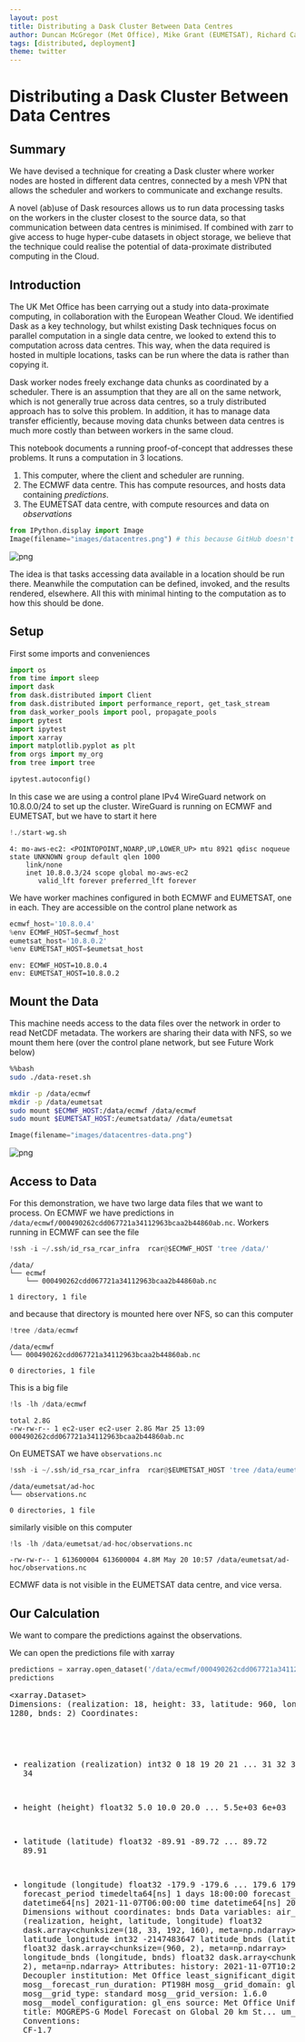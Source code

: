 ```yaml
---
layout: post
title: Distributing a Dask Cluster Between Data Centres
author: Duncan McGregor (Met Office), Mike Grant (EUMETSAT), Richard Care (Met Office) 
tags: [distributed, deployment]
theme: twitter
---
```

# Distributing a Dask Cluster Between Data Centres

## Summary

We have devised a technique for creating a Dask cluster where worker nodes are hosted in different data centres, connected by a mesh VPN that allows the scheduler and workers to communicate and exchange results. 

A novel (ab)use of Dask resources allows us to run data processing tasks on the workers in the cluster closest to the source data, so that communication between data centres is minimised. If combined with zarr to give access to huge hyper-cube datasets in object storage, we believe that the technique could realise the potential of data-proximate distributed computing in the Cloud.

## Introduction

The UK Met Office has been carrying out a study into data-proximate computing, in collaboration with the European Weather Cloud. We identified Dask as a key technology, but whilst existing Dask techniques focus on parallel computation in a single data centre, we looked to extend this to computation across data centres. This way, when the data required is hosted in multiple locations, tasks can be run where the data is rather than copying it.

Dask worker nodes freely exchange data chunks as coordinated by a scheduler. There is an assumption that they are all on the same network, which is not generally true across data centres, so a truly distributed approach has to solve this problem. In addition, it has to manage data transfer efficiently, because moving data chunks between data centres is much more costly than between workers in the same cloud.

This notebook documents a running proof-of-concept that addresses these problems. It runs a computation in 3 locations.

1. This computer, where the client and scheduler are running.
2. The ECMWF data centre. This has compute resources, and hosts data containing *predictions*.
3. The EUMETSAT data centre, with compute resources and data on *observations*


```python
from IPython.display import Image
Image(filename="images/datacentres.png") # this because GitHub doesn't render markup images in private repos
```




    
![png](/images/dask-multi-cloud_1_0.png)
    



The idea is that tasks accessing data available in a location should be run there. Meanwhile the computation can be defined, invoked, and the results rendered, elsewhere. All this with minimal hinting to the computation as to how this should be done.

## Setup 

First some imports and conveniences


```python
import os
from time import sleep
import dask
from dask.distributed import Client
from dask.distributed import performance_report, get_task_stream
from dask_worker_pools import pool, propagate_pools
import pytest
import ipytest
import xarray
import matplotlib.pyplot as plt
from orgs import my_org
from tree import tree

ipytest.autoconfig()
```

In this case we are using a control plane IPv4 WireGuard network on 10.8.0.0/24 to set up the cluster. WireGuard is running on ECMWF and EUMETSAT, but we have to start it here


```python
!./start-wg.sh
```

    4: mo-aws-ec2: <POINTOPOINT,NOARP,UP,LOWER_UP> mtu 8921 qdisc noqueue state UNKNOWN group default qlen 1000
        link/none 
        inet 10.8.0.3/24 scope global mo-aws-ec2
           valid_lft forever preferred_lft forever


We have worker machines configured in both ECMWF and EUMETSAT, one in each. They are accessible on the control plane network as


```python
ecmwf_host='10.8.0.4'
%env ECMWF_HOST=$ecmwf_host
eumetsat_host='10.8.0.2'
%env EUMETSAT_HOST=$eumetsat_host
```

    env: ECMWF_HOST=10.8.0.4
    env: EUMETSAT_HOST=10.8.0.2


## Mount the Data

This machine needs access to the data files over the network in order to read NetCDF metadata. The workers are sharing their data with NFS, so we mount them here (over the control plane network, but see Future Work below)


```bash
%%bash
sudo ./data-reset.sh

mkdir -p /data/ecmwf
mkdir -p /data/eumetsat
sudo mount $ECMWF_HOST:/data/ecmwf /data/ecmwf
sudo mount $EUMETSAT_HOST:/eumetsatdata/ /data/eumetsat
```


```python
Image(filename="images/datacentres-data.png")
```




    
![png](/images/dask-multi-cloud_11_0.png)
    



## Access to Data

For this demonstration, we have two large data files that we want to process. On ECMWF we have predictions in `/data/ecmwf/000490262cdd067721a34112963bcaa2b44860ab.nc`. Workers running in ECMWF can see the file


```python
!ssh -i ~/.ssh/id_rsa_rcar_infra  rcar@$ECMWF_HOST 'tree /data/'
```

    /data/
    └── ecmwf
        └── 000490262cdd067721a34112963bcaa2b44860ab.nc
    
    1 directory, 1 file


and because that directory is mounted here over NFS, so can this computer


```python
!tree /data/ecmwf
```

    /data/ecmwf
    └── 000490262cdd067721a34112963bcaa2b44860ab.nc
    
    0 directories, 1 file


This is a big file


```python
!ls -lh /data/ecmwf
```

    total 2.8G
    -rw-rw-r-- 1 ec2-user ec2-user 2.8G Mar 25 13:09 000490262cdd067721a34112963bcaa2b44860ab.nc


On EUMETSAT we have `observations.nc`


```python
!ssh -i ~/.ssh/id_rsa_rcar_infra  rcar@$EUMETSAT_HOST 'tree /data/eumetsat/ad-hoc'
```

    /data/eumetsat/ad-hoc
    └── observations.nc
    
    0 directories, 1 file


similarly visible on this computer


```python
!ls -lh /data/eumetsat/ad-hoc/observations.nc
```

    -rw-rw-r-- 1 613600004 613600004 4.8M May 20 10:57 /data/eumetsat/ad-hoc/observations.nc


ECMWF data is not visible in the EUMETSAT data centre, and vice versa.

## Our Calculation

We want to compare the predictions against the observations.

We can open the predictions file with xarray


```python
predictions = xarray.open_dataset('/data/ecmwf/000490262cdd067721a34112963bcaa2b44860ab.nc').chunk('auto')
predictions
```




<div><svg style="position: absolute; width: 0; height: 0; overflow: hidden">
<defs>
<symbol id="icon-database" viewBox="0 0 32 32">
<path d="M16 0c-8.837 0-16 2.239-16 5v4c0 2.761 7.163 5 16 5s16-2.239 16-5v-4c0-2.761-7.163-5-16-5z"></path>
<path d="M16 17c-8.837 0-16-2.239-16-5v6c0 2.761 7.163 5 16 5s16-2.239 16-5v-6c0 2.761-7.163 5-16 5z"></path>
<path d="M16 26c-8.837 0-16-2.239-16-5v6c0 2.761 7.163 5 16 5s16-2.239 16-5v-6c0 2.761-7.163 5-16 5z"></path>
</symbol>
<symbol id="icon-file-text2" viewBox="0 0 32 32">
<path d="M28.681 7.159c-0.694-0.947-1.662-2.053-2.724-3.116s-2.169-2.030-3.116-2.724c-1.612-1.182-2.393-1.319-2.841-1.319h-15.5c-1.378 0-2.5 1.121-2.5 2.5v27c0 1.378 1.122 2.5 2.5 2.5h23c1.378 0 2.5-1.122 2.5-2.5v-19.5c0-0.448-0.137-1.23-1.319-2.841zM24.543 5.457c0.959 0.959 1.712 1.825 2.268 2.543h-4.811v-4.811c0.718 0.556 1.584 1.309 2.543 2.268zM28 29.5c0 0.271-0.229 0.5-0.5 0.5h-23c-0.271 0-0.5-0.229-0.5-0.5v-27c0-0.271 0.229-0.5 0.5-0.5 0 0 15.499-0 15.5 0v7c0 0.552 0.448 1 1 1h7v19.5z"></path>
<path d="M23 26h-14c-0.552 0-1-0.448-1-1s0.448-1 1-1h14c0.552 0 1 0.448 1 1s-0.448 1-1 1z"></path>
<path d="M23 22h-14c-0.552 0-1-0.448-1-1s0.448-1 1-1h14c0.552 0 1 0.448 1 1s-0.448 1-1 1z"></path>
<path d="M23 18h-14c-0.552 0-1-0.448-1-1s0.448-1 1-1h14c0.552 0 1 0.448 1 1s-0.448 1-1 1z"></path>
</symbol>
</defs>
</svg>
<style>/* CSS stylesheet for displaying xarray objects in jupyterlab.
 *
 */

:root {
  --xr-font-color0: var(--jp-content-font-color0, rgba(0, 0, 0, 1));
  --xr-font-color2: var(--jp-content-font-color2, rgba(0, 0, 0, 0.54));
  --xr-font-color3: var(--jp-content-font-color3, rgba(0, 0, 0, 0.38));
  --xr-border-color: var(--jp-border-color2, #e0e0e0);
  --xr-disabled-color: var(--jp-layout-color3, #bdbdbd);
  --xr-background-color: var(--jp-layout-color0, white);
  --xr-background-color-row-even: var(--jp-layout-color1, white);
  --xr-background-color-row-odd: var(--jp-layout-color2, #eeeeee);
}

html[theme=dark],
body.vscode-dark {
  --xr-font-color0: rgba(255, 255, 255, 1);
  --xr-font-color2: rgba(255, 255, 255, 0.54);
  --xr-font-color3: rgba(255, 255, 255, 0.38);
  --xr-border-color: #1F1F1F;
  --xr-disabled-color: #515151;
  --xr-background-color: #111111;
  --xr-background-color-row-even: #111111;
  --xr-background-color-row-odd: #313131;
}

.xr-wrap {
  display: block !important;
  min-width: 300px;
  max-width: 700px;
}

.xr-text-repr-fallback {
  /* fallback to plain text repr when CSS is not injected (untrusted notebook) */
  display: none;
}

.xr-header {
  padding-top: 6px;
  padding-bottom: 6px;
  margin-bottom: 4px;
  border-bottom: solid 1px var(--xr-border-color);
}

.xr-header > div,
.xr-header > ul {
  display: inline;
  margin-top: 0;
  margin-bottom: 0;
}

.xr-obj-type,
.xr-array-name {
  margin-left: 2px;
  margin-right: 10px;
}

.xr-obj-type {
  color: var(--xr-font-color2);
}

.xr-sections {
  padding-left: 0 !important;
  display: grid;
  grid-template-columns: 150px auto auto 1fr 20px 20px;
}

.xr-section-item {
  display: contents;
}

.xr-section-item input {
  display: none;
}

.xr-section-item input + label {
  color: var(--xr-disabled-color);
}

.xr-section-item input:enabled + label {
  cursor: pointer;
  color: var(--xr-font-color2);
}

.xr-section-item input:enabled + label:hover {
  color: var(--xr-font-color0);
}

.xr-section-summary {
  grid-column: 1;
  color: var(--xr-font-color2);
  font-weight: 500;
}

.xr-section-summary > span {
  display: inline-block;
  padding-left: 0.5em;
}

.xr-section-summary-in:disabled + label {
  color: var(--xr-font-color2);
}

.xr-section-summary-in + label:before {
  display: inline-block;
  content: '►';
  font-size: 11px;
  width: 15px;
  text-align: center;
}

.xr-section-summary-in:disabled + label:before {
  color: var(--xr-disabled-color);
}

.xr-section-summary-in:checked + label:before {
  content: '▼';
}

.xr-section-summary-in:checked + label > span {
  display: none;
}

.xr-section-summary,
.xr-section-inline-details {
  padding-top: 4px;
  padding-bottom: 4px;
}

.xr-section-inline-details {
  grid-column: 2 / -1;
}

.xr-section-details {
  display: none;
  grid-column: 1 / -1;
  margin-bottom: 5px;
}

.xr-section-summary-in:checked ~ .xr-section-details {
  display: contents;
}

.xr-array-wrap {
  grid-column: 1 / -1;
  display: grid;
  grid-template-columns: 20px auto;
}

.xr-array-wrap > label {
  grid-column: 1;
  vertical-align: top;
}

.xr-preview {
  color: var(--xr-font-color3);
}

.xr-array-preview,
.xr-array-data {
  padding: 0 5px !important;
  grid-column: 2;
}

.xr-array-data,
.xr-array-in:checked ~ .xr-array-preview {
  display: none;
}

.xr-array-in:checked ~ .xr-array-data,
.xr-array-preview {
  display: inline-block;
}

.xr-dim-list {
  display: inline-block !important;
  list-style: none;
  padding: 0 !important;
  margin: 0;
}

.xr-dim-list li {
  display: inline-block;
  padding: 0;
  margin: 0;
}

.xr-dim-list:before {
  content: '(';
}

.xr-dim-list:after {
  content: ')';
}

.xr-dim-list li:not(:last-child):after {
  content: ',';
  padding-right: 5px;
}

.xr-has-index {
  font-weight: bold;
}

.xr-var-list,
.xr-var-item {
  display: contents;
}

.xr-var-item > div,
.xr-var-item label,
.xr-var-item > .xr-var-name span {
  background-color: var(--xr-background-color-row-even);
  margin-bottom: 0;
}

.xr-var-item > .xr-var-name:hover span {
  padding-right: 5px;
}

.xr-var-list > li:nth-child(odd) > div,
.xr-var-list > li:nth-child(odd) > label,
.xr-var-list > li:nth-child(odd) > .xr-var-name span {
  background-color: var(--xr-background-color-row-odd);
}

.xr-var-name {
  grid-column: 1;
}

.xr-var-dims {
  grid-column: 2;
}

.xr-var-dtype {
  grid-column: 3;
  text-align: right;
  color: var(--xr-font-color2);
}

.xr-var-preview {
  grid-column: 4;
}

.xr-var-name,
.xr-var-dims,
.xr-var-dtype,
.xr-preview,
.xr-attrs dt {
  white-space: nowrap;
  overflow: hidden;
  text-overflow: ellipsis;
  padding-right: 10px;
}

.xr-var-name:hover,
.xr-var-dims:hover,
.xr-var-dtype:hover,
.xr-attrs dt:hover {
  overflow: visible;
  width: auto;
  z-index: 1;
}

.xr-var-attrs,
.xr-var-data {
  display: none;
  background-color: var(--xr-background-color) !important;
  padding-bottom: 5px !important;
}

.xr-var-attrs-in:checked ~ .xr-var-attrs,
.xr-var-data-in:checked ~ .xr-var-data {
  display: block;
}

.xr-var-data > table {
  float: right;
}

.xr-var-name span,
.xr-var-data,
.xr-attrs {
  padding-left: 25px !important;
}

.xr-attrs,
.xr-var-attrs,
.xr-var-data {
  grid-column: 1 / -1;
}

dl.xr-attrs {
  padding: 0;
  margin: 0;
  display: grid;
  grid-template-columns: 125px auto;
}

.xr-attrs dt,
.xr-attrs dd {
  padding: 0;
  margin: 0;
  float: left;
  padding-right: 10px;
  width: auto;
}

.xr-attrs dt {
  font-weight: normal;
  grid-column: 1;
}

.xr-attrs dt:hover span {
  display: inline-block;
  background: var(--xr-background-color);
  padding-right: 10px;
}

.xr-attrs dd {
  grid-column: 2;
  white-space: pre-wrap;
  word-break: break-all;
}

.xr-icon-database,
.xr-icon-file-text2 {
  display: inline-block;
  vertical-align: middle;
  width: 1em;
  height: 1.5em !important;
  stroke-width: 0;
  stroke: currentColor;
  fill: currentColor;
}
</style><pre class='xr-text-repr-fallback'>&lt;xarray.Dataset&gt;
Dimensions:                  (realization: 18, height: 33, latitude: 960,
                              longitude: 1280, bnds: 2)
Coordinates:
  * realization              (realization) int32 0 18 19 20 21 ... 31 32 33 34
  * height                   (height) float32 5.0 10.0 20.0 ... 5.5e+03 6e+03
  * latitude                 (latitude) float32 -89.91 -89.72 ... 89.72 89.91
  * longitude                (longitude) float32 -179.9 -179.6 ... 179.6 179.9
    forecast_period          timedelta64[ns] 1 days 18:00:00
    forecast_reference_time  datetime64[ns] 2021-11-07T06:00:00
    time                     datetime64[ns] 2021-11-09
Dimensions without coordinates: bnds
Data variables:
    air_pressure             (realization, height, latitude, longitude) float32 dask.array&lt;chunksize=(18, 33, 192, 160), meta=np.ndarray&gt;
    latitude_longitude       int32 -2147483647
    latitude_bnds            (latitude, bnds) float32 dask.array&lt;chunksize=(960, 2), meta=np.ndarray&gt;
    longitude_bnds           (longitude, bnds) float32 dask.array&lt;chunksize=(1280, 2), meta=np.ndarray&gt;
Attributes:
    history:                      2021-11-07T10:27:38Z: StaGE Decoupler
    institution:                  Met Office
    least_significant_digit:      1
    mosg__forecast_run_duration:  PT198H
    mosg__grid_domain:            global
    mosg__grid_type:              standard
    mosg__grid_version:           1.6.0
    mosg__model_configuration:    gl_ens
    source:                       Met Office Unified Model
    title:                        MOGREPS-G Model Forecast on Global 20 km St...
    um_version:                   11.5
    Conventions:                  CF-1.7</pre><div class='xr-wrap' style='display:none'><div class='xr-header'><div class='xr-obj-type'>xarray.Dataset</div></div><ul class='xr-sections'><li class='xr-section-item'><input id='section-7315ddc5-ed0c-48c3-87a5-b85f32410f6c' class='xr-section-summary-in' type='checkbox' disabled ><label for='section-7315ddc5-ed0c-48c3-87a5-b85f32410f6c' class='xr-section-summary'  title='Expand/collapse section'>Dimensions:</label><div class='xr-section-inline-details'><ul class='xr-dim-list'><li><span class='xr-has-index'>realization</span>: 18</li><li><span class='xr-has-index'>height</span>: 33</li><li><span class='xr-has-index'>latitude</span>: 960</li><li><span class='xr-has-index'>longitude</span>: 1280</li><li><span>bnds</span>: 2</li></ul></div><div class='xr-section-details'></div></li><li class='xr-section-item'><input id='section-be4be477-6c6e-4c9c-a57e-ed94d9b78361' class='xr-section-summary-in' type='checkbox'  checked><label for='section-be4be477-6c6e-4c9c-a57e-ed94d9b78361' class='xr-section-summary' >Coordinates: <span>(7)</span></label><div class='xr-section-inline-details'></div><div class='xr-section-details'><ul class='xr-var-list'><li class='xr-var-item'><div class='xr-var-name'><span class='xr-has-index'>realization</span></div><div class='xr-var-dims'>(realization)</div><div class='xr-var-dtype'>int32</div><div class='xr-var-preview xr-preview'>0 18 19 20 21 22 ... 30 31 32 33 34</div><input id='attrs-62e5bd32-1b6f-4582-b8d7-7d4924766c0a' class='xr-var-attrs-in' type='checkbox' ><label for='attrs-62e5bd32-1b6f-4582-b8d7-7d4924766c0a' title='Show/Hide attributes'><svg class='icon xr-icon-file-text2'><use xlink:href='#icon-file-text2'></use></svg></label><input id='data-4f4d118d-9ec4-4c49-9c30-aaf460a347e1' class='xr-var-data-in' type='checkbox'><label for='data-4f4d118d-9ec4-4c49-9c30-aaf460a347e1' title='Show/Hide data repr'><svg class='icon xr-icon-database'><use xlink:href='#icon-database'></use></svg></label><div class='xr-var-attrs'><dl class='xr-attrs'><dt><span>units :</span></dt><dd>1</dd><dt><span>standard_name :</span></dt><dd>realization</dd></dl></div><div class='xr-var-data'><pre>array([ 0, 18, 19, 20, 21, 22, 23, 24, 25, 26, 27, 28, 29, 30, 31, 32, 33, 34],
      dtype=int32)</pre></div></li><li class='xr-var-item'><div class='xr-var-name'><span class='xr-has-index'>height</span></div><div class='xr-var-dims'>(height)</div><div class='xr-var-dtype'>float32</div><div class='xr-var-preview xr-preview'>5.0 10.0 20.0 ... 5.5e+03 6e+03</div><input id='attrs-65f18df2-ba93-447b-a2de-65c115f116da' class='xr-var-attrs-in' type='checkbox' ><label for='attrs-65f18df2-ba93-447b-a2de-65c115f116da' title='Show/Hide attributes'><svg class='icon xr-icon-file-text2'><use xlink:href='#icon-file-text2'></use></svg></label><input id='data-fcb85a4c-0368-4945-be6f-f5c04c9220dc' class='xr-var-data-in' type='checkbox'><label for='data-fcb85a4c-0368-4945-be6f-f5c04c9220dc' title='Show/Hide data repr'><svg class='icon xr-icon-database'><use xlink:href='#icon-database'></use></svg></label><div class='xr-var-attrs'><dl class='xr-attrs'><dt><span>axis :</span></dt><dd>Z</dd><dt><span>units :</span></dt><dd>m</dd><dt><span>standard_name :</span></dt><dd>height</dd><dt><span>positive :</span></dt><dd>up</dd></dl></div><div class='xr-var-data'><pre>array([5.00e+00, 1.00e+01, 2.00e+01, 3.00e+01, 5.00e+01, 7.50e+01, 1.00e+02,
       1.50e+02, 2.00e+02, 2.50e+02, 3.00e+02, 4.00e+02, 5.00e+02, 6.00e+02,
       7.00e+02, 8.00e+02, 1.00e+03, 1.25e+03, 1.50e+03, 1.75e+03, 2.00e+03,
       2.25e+03, 2.50e+03, 2.75e+03, 3.00e+03, 3.25e+03, 3.50e+03, 3.75e+03,
       4.00e+03, 4.50e+03, 5.00e+03, 5.50e+03, 6.00e+03], dtype=float32)</pre></div></li><li class='xr-var-item'><div class='xr-var-name'><span class='xr-has-index'>latitude</span></div><div class='xr-var-dims'>(latitude)</div><div class='xr-var-dtype'>float32</div><div class='xr-var-preview xr-preview'>-89.91 -89.72 ... 89.72 89.91</div><input id='attrs-d885186f-bb1e-41d6-8e54-d6614acdb3a1' class='xr-var-attrs-in' type='checkbox' ><label for='attrs-d885186f-bb1e-41d6-8e54-d6614acdb3a1' title='Show/Hide attributes'><svg class='icon xr-icon-file-text2'><use xlink:href='#icon-file-text2'></use></svg></label><input id='data-bf998e85-24cd-4b87-a15e-74db8feaed0e' class='xr-var-data-in' type='checkbox'><label for='data-bf998e85-24cd-4b87-a15e-74db8feaed0e' title='Show/Hide data repr'><svg class='icon xr-icon-database'><use xlink:href='#icon-database'></use></svg></label><div class='xr-var-attrs'><dl class='xr-attrs'><dt><span>axis :</span></dt><dd>Y</dd><dt><span>bounds :</span></dt><dd>latitude_bnds</dd><dt><span>units :</span></dt><dd>degrees_north</dd><dt><span>standard_name :</span></dt><dd>latitude</dd></dl></div><div class='xr-var-data'><pre>array([-89.90625, -89.71875, -89.53125, ...,  89.53125,  89.71875,  89.90625],
      dtype=float32)</pre></div></li><li class='xr-var-item'><div class='xr-var-name'><span class='xr-has-index'>longitude</span></div><div class='xr-var-dims'>(longitude)</div><div class='xr-var-dtype'>float32</div><div class='xr-var-preview xr-preview'>-179.9 -179.6 ... 179.6 179.9</div><input id='attrs-a2d47e60-ef3a-4363-aba5-28dc1a87d75c' class='xr-var-attrs-in' type='checkbox' ><label for='attrs-a2d47e60-ef3a-4363-aba5-28dc1a87d75c' title='Show/Hide attributes'><svg class='icon xr-icon-file-text2'><use xlink:href='#icon-file-text2'></use></svg></label><input id='data-b286b9e4-2858-46dd-bfea-ec9735bd247f' class='xr-var-data-in' type='checkbox'><label for='data-b286b9e4-2858-46dd-bfea-ec9735bd247f' title='Show/Hide data repr'><svg class='icon xr-icon-database'><use xlink:href='#icon-database'></use></svg></label><div class='xr-var-attrs'><dl class='xr-attrs'><dt><span>axis :</span></dt><dd>X</dd><dt><span>bounds :</span></dt><dd>longitude_bnds</dd><dt><span>units :</span></dt><dd>degrees_east</dd><dt><span>standard_name :</span></dt><dd>longitude</dd></dl></div><div class='xr-var-data'><pre>array([-179.85938, -179.57812, -179.29688, ...,  179.29688,  179.57812,
        179.85938], dtype=float32)</pre></div></li><li class='xr-var-item'><div class='xr-var-name'><span>forecast_period</span></div><div class='xr-var-dims'>()</div><div class='xr-var-dtype'>timedelta64[ns]</div><div class='xr-var-preview xr-preview'>...</div><input id='attrs-f5115bfa-789d-4bf7-b6df-44c0cce0fccb' class='xr-var-attrs-in' type='checkbox' ><label for='attrs-f5115bfa-789d-4bf7-b6df-44c0cce0fccb' title='Show/Hide attributes'><svg class='icon xr-icon-file-text2'><use xlink:href='#icon-file-text2'></use></svg></label><input id='data-79fe7672-5aba-42d4-b57e-b7866df9325a' class='xr-var-data-in' type='checkbox'><label for='data-79fe7672-5aba-42d4-b57e-b7866df9325a' title='Show/Hide data repr'><svg class='icon xr-icon-database'><use xlink:href='#icon-database'></use></svg></label><div class='xr-var-attrs'><dl class='xr-attrs'><dt><span>standard_name :</span></dt><dd>forecast_period</dd></dl></div><div class='xr-var-data'><pre>array(151200000000000, dtype=&#x27;timedelta64[ns]&#x27;)</pre></div></li><li class='xr-var-item'><div class='xr-var-name'><span>forecast_reference_time</span></div><div class='xr-var-dims'>()</div><div class='xr-var-dtype'>datetime64[ns]</div><div class='xr-var-preview xr-preview'>...</div><input id='attrs-e16ffdcb-d304-4647-af5d-e18042371265' class='xr-var-attrs-in' type='checkbox' ><label for='attrs-e16ffdcb-d304-4647-af5d-e18042371265' title='Show/Hide attributes'><svg class='icon xr-icon-file-text2'><use xlink:href='#icon-file-text2'></use></svg></label><input id='data-a8ef5e26-a677-48af-ae7f-fd0133791eba' class='xr-var-data-in' type='checkbox'><label for='data-a8ef5e26-a677-48af-ae7f-fd0133791eba' title='Show/Hide data repr'><svg class='icon xr-icon-database'><use xlink:href='#icon-database'></use></svg></label><div class='xr-var-attrs'><dl class='xr-attrs'><dt><span>standard_name :</span></dt><dd>forecast_reference_time</dd></dl></div><div class='xr-var-data'><pre>array(&#x27;2021-11-07T06:00:00.000000000&#x27;, dtype=&#x27;datetime64[ns]&#x27;)</pre></div></li><li class='xr-var-item'><div class='xr-var-name'><span>time</span></div><div class='xr-var-dims'>()</div><div class='xr-var-dtype'>datetime64[ns]</div><div class='xr-var-preview xr-preview'>...</div><input id='attrs-be739ef0-fbf8-4544-96ae-8b133c93e572' class='xr-var-attrs-in' type='checkbox' ><label for='attrs-be739ef0-fbf8-4544-96ae-8b133c93e572' title='Show/Hide attributes'><svg class='icon xr-icon-file-text2'><use xlink:href='#icon-file-text2'></use></svg></label><input id='data-f3657616-5d98-4d6c-be61-40508161c4de' class='xr-var-data-in' type='checkbox'><label for='data-f3657616-5d98-4d6c-be61-40508161c4de' title='Show/Hide data repr'><svg class='icon xr-icon-database'><use xlink:href='#icon-database'></use></svg></label><div class='xr-var-attrs'><dl class='xr-attrs'><dt><span>standard_name :</span></dt><dd>time</dd></dl></div><div class='xr-var-data'><pre>array(&#x27;2021-11-09T00:00:00.000000000&#x27;, dtype=&#x27;datetime64[ns]&#x27;)</pre></div></li></ul></div></li><li class='xr-section-item'><input id='section-8d0c8485-e563-4e89-8115-a684a5bb27c9' class='xr-section-summary-in' type='checkbox'  checked><label for='section-8d0c8485-e563-4e89-8115-a684a5bb27c9' class='xr-section-summary' >Data variables: <span>(4)</span></label><div class='xr-section-inline-details'></div><div class='xr-section-details'><ul class='xr-var-list'><li class='xr-var-item'><div class='xr-var-name'><span>air_pressure</span></div><div class='xr-var-dims'>(realization, height, latitude, longitude)</div><div class='xr-var-dtype'>float32</div><div class='xr-var-preview xr-preview'>dask.array&lt;chunksize=(18, 33, 192, 160), meta=np.ndarray&gt;</div><input id='attrs-c69f4511-6a4f-4719-87c2-b1d59f4d44b3' class='xr-var-attrs-in' type='checkbox' ><label for='attrs-c69f4511-6a4f-4719-87c2-b1d59f4d44b3' title='Show/Hide attributes'><svg class='icon xr-icon-file-text2'><use xlink:href='#icon-file-text2'></use></svg></label><input id='data-f8977552-0a98-4fe8-8229-3f347e293840' class='xr-var-data-in' type='checkbox'><label for='data-f8977552-0a98-4fe8-8229-3f347e293840' title='Show/Hide data repr'><svg class='icon xr-icon-database'><use xlink:href='#icon-database'></use></svg></label><div class='xr-var-attrs'><dl class='xr-attrs'><dt><span>standard_name :</span></dt><dd>air_pressure</dd><dt><span>units :</span></dt><dd>Pa</dd><dt><span>grid_mapping :</span></dt><dd>latitude_longitude</dd></dl></div><div class='xr-var-data'><table>
    <tr>
        <td>
            <table>
                <thead>
                    <tr>
                        <td> </td>
                        <th> Array </th>
                        <th> Chunk </th>
                    </tr>
                </thead>
                <tbody>

                    <tr>
                        <th> Bytes </th>
                        <td> 2.72 GiB </td>
                        <td> 69.61 MiB </td>
                    </tr>

                    <tr>
                        <th> Shape </th>
                        <td> (18, 33, 960, 1280) </td>
                        <td> (18, 33, 192, 160) </td>
                    </tr>
                    <tr>
                        <th> Count </th>
                        <td> 41 Tasks </td>
                        <td> 40 Chunks </td>
                    </tr>
                    <tr>
                    <th> Type </th>
                    <td> float32 </td>
                    <td> numpy.ndarray </td>
                    </tr>
                </tbody>
            </table>
        </td>
        <td>
        <svg width="381" height="157" style="stroke:rgb(0,0,0);stroke-width:1" >

  <!-- Horizontal lines -->
  <line x1="0" y1="0" x2="27" y2="0" style="stroke-width:2" />
  <line x1="0" y1="25" x2="27" y2="25" style="stroke-width:2" />

  <!-- Vertical lines -->
  <line x1="0" y1="0" x2="0" y2="25" style="stroke-width:2" />
  <line x1="27" y1="0" x2="27" y2="25" style="stroke-width:2" />

  <!-- Colored Rectangle -->
  <polygon points="0.0,0.0 27.118768537103147,0.0 27.118768537103147,25.412616514582485 0.0,25.412616514582485" style="fill:#ECB172A0;stroke-width:0"/>

  <!-- Text -->
  <text x="13.559384" y="45.412617" font-size="1.0rem" font-weight="100" text-anchor="middle" >18</text>
  <text x="47.118769" y="12.706308" font-size="1.0rem" font-weight="100" text-anchor="middle" transform="rotate(0,47.118769,12.706308)">1</text>


  <!-- Horizontal lines -->
  <line x1="97" y1="0" x2="114" y2="17" style="stroke-width:2" />
  <line x1="97" y1="18" x2="114" y2="35" />
  <line x1="97" y1="36" x2="114" y2="53" />
  <line x1="97" y1="54" x2="114" y2="71" />
  <line x1="97" y1="72" x2="114" y2="89" />
  <line x1="97" y1="90" x2="114" y2="107" style="stroke-width:2" />

  <!-- Vertical lines -->
  <line x1="97" y1="0" x2="97" y2="90" style="stroke-width:2" />
  <line x1="114" y1="17" x2="114" y2="107" style="stroke-width:2" />

  <!-- Colored Rectangle -->
  <polygon points="97.0,0.0 114.93626877434578,17.93626877434578 114.93626877434578,107.93626877434578 97.0,90.0" style="fill:#ECB172A0;stroke-width:0"/>

  <!-- Horizontal lines -->
  <line x1="97" y1="0" x2="217" y2="0" style="stroke-width:2" />
  <line x1="114" y1="17" x2="234" y2="17" style="stroke-width:2" />

  <!-- Vertical lines -->
  <line x1="97" y1="0" x2="114" y2="17" style="stroke-width:2" />
  <line x1="112" y1="0" x2="129" y2="17" />
  <line x1="127" y1="0" x2="144" y2="17" />
  <line x1="142" y1="0" x2="159" y2="17" />
  <line x1="157" y1="0" x2="174" y2="17" />
  <line x1="172" y1="0" x2="189" y2="17" />
  <line x1="187" y1="0" x2="204" y2="17" />
  <line x1="202" y1="0" x2="219" y2="17" />
  <line x1="217" y1="0" x2="234" y2="17" style="stroke-width:2" />

  <!-- Colored Rectangle -->
  <polygon points="97.0,0.0 217.0,0.0 234.9362687743458,17.93626877434578 114.93626877434578,17.93626877434578" style="fill:#ECB172A0;stroke-width:0"/>

  <!-- Horizontal lines -->
  <line x1="114" y1="17" x2="234" y2="17" style="stroke-width:2" />
  <line x1="114" y1="35" x2="234" y2="35" />
  <line x1="114" y1="53" x2="234" y2="53" />
  <line x1="114" y1="71" x2="234" y2="71" />
  <line x1="114" y1="89" x2="234" y2="89" />
  <line x1="114" y1="107" x2="234" y2="107" style="stroke-width:2" />

  <!-- Vertical lines -->
  <line x1="114" y1="17" x2="114" y2="107" style="stroke-width:2" />
  <line x1="129" y1="17" x2="129" y2="107" />
  <line x1="144" y1="17" x2="144" y2="107" />
  <line x1="159" y1="17" x2="159" y2="107" />
  <line x1="174" y1="17" x2="174" y2="107" />
  <line x1="189" y1="17" x2="189" y2="107" />
  <line x1="204" y1="17" x2="204" y2="107" />
  <line x1="219" y1="17" x2="219" y2="107" />
  <line x1="234" y1="17" x2="234" y2="107" style="stroke-width:2" />

  <!-- Colored Rectangle -->
  <polygon points="114.93626877434578,17.93626877434578 234.93626877434576,17.93626877434578 234.93626877434576,107.93626877434578 114.93626877434578,107.93626877434578" style="fill:#ECB172A0;stroke-width:0"/>

  <!-- Text -->
  <text x="174.936269" y="127.936269" font-size="1.0rem" font-weight="100" text-anchor="middle" >1280</text>
  <text x="254.936269" y="62.936269" font-size="1.0rem" font-weight="100" text-anchor="middle" transform="rotate(-90,254.936269,62.936269)">960</text>
  <text x="95.968134" y="118.968134" font-size="1.0rem" font-weight="100" text-anchor="middle" transform="rotate(45,95.968134,118.968134)">33</text>
</svg>
        </td>
    </tr>
</table></div></li><li class='xr-var-item'><div class='xr-var-name'><span>latitude_longitude</span></div><div class='xr-var-dims'>()</div><div class='xr-var-dtype'>int32</div><div class='xr-var-preview xr-preview'>...</div><input id='attrs-3f87c973-a583-46d7-93ea-7875bafb4da2' class='xr-var-attrs-in' type='checkbox' ><label for='attrs-3f87c973-a583-46d7-93ea-7875bafb4da2' title='Show/Hide attributes'><svg class='icon xr-icon-file-text2'><use xlink:href='#icon-file-text2'></use></svg></label><input id='data-1aee046f-bfe0-4d73-bf78-2aaef489788d' class='xr-var-data-in' type='checkbox'><label for='data-1aee046f-bfe0-4d73-bf78-2aaef489788d' title='Show/Hide data repr'><svg class='icon xr-icon-database'><use xlink:href='#icon-database'></use></svg></label><div class='xr-var-attrs'><dl class='xr-attrs'><dt><span>grid_mapping_name :</span></dt><dd>latitude_longitude</dd><dt><span>longitude_of_prime_meridian :</span></dt><dd>0.0</dd><dt><span>earth_radius :</span></dt><dd>6371229.0</dd></dl></div><div class='xr-var-data'><pre>array(-2147483647, dtype=int32)</pre></div></li><li class='xr-var-item'><div class='xr-var-name'><span>latitude_bnds</span></div><div class='xr-var-dims'>(latitude, bnds)</div><div class='xr-var-dtype'>float32</div><div class='xr-var-preview xr-preview'>dask.array&lt;chunksize=(960, 2), meta=np.ndarray&gt;</div><input id='attrs-16076922-e017-4a45-8f4c-bfe9426a1a62' class='xr-var-attrs-in' type='checkbox' disabled><label for='attrs-16076922-e017-4a45-8f4c-bfe9426a1a62' title='Show/Hide attributes'><svg class='icon xr-icon-file-text2'><use xlink:href='#icon-file-text2'></use></svg></label><input id='data-d075b5f1-6f4e-4f03-8fa8-e45b047b7827' class='xr-var-data-in' type='checkbox'><label for='data-d075b5f1-6f4e-4f03-8fa8-e45b047b7827' title='Show/Hide data repr'><svg class='icon xr-icon-database'><use xlink:href='#icon-database'></use></svg></label><div class='xr-var-attrs'><dl class='xr-attrs'></dl></div><div class='xr-var-data'><table>
    <tr>
        <td>
            <table>
                <thead>
                    <tr>
                        <td> </td>
                        <th> Array </th>
                        <th> Chunk </th>
                    </tr>
                </thead>
                <tbody>

                    <tr>
                        <th> Bytes </th>
                        <td> 7.50 kiB </td>
                        <td> 7.50 kiB </td>
                    </tr>

                    <tr>
                        <th> Shape </th>
                        <td> (960, 2) </td>
                        <td> (960, 2) </td>
                    </tr>
                    <tr>
                        <th> Count </th>
                        <td> 2 Tasks </td>
                        <td> 1 Chunks </td>
                    </tr>
                    <tr>
                    <th> Type </th>
                    <td> float32 </td>
                    <td> numpy.ndarray </td>
                    </tr>
                </tbody>
            </table>
        </td>
        <td>
        <svg width="75" height="170" style="stroke:rgb(0,0,0);stroke-width:1" >

  <!-- Horizontal lines -->
  <line x1="0" y1="0" x2="25" y2="0" style="stroke-width:2" />
  <line x1="0" y1="120" x2="25" y2="120" style="stroke-width:2" />

  <!-- Vertical lines -->
  <line x1="0" y1="0" x2="0" y2="120" style="stroke-width:2" />
  <line x1="25" y1="0" x2="25" y2="120" style="stroke-width:2" />

  <!-- Colored Rectangle -->
  <polygon points="0.0,0.0 25.412616514582485,0.0 25.412616514582485,120.0 0.0,120.0" style="fill:#ECB172A0;stroke-width:0"/>

  <!-- Text -->
  <text x="12.706308" y="140.000000" font-size="1.0rem" font-weight="100" text-anchor="middle" >2</text>
  <text x="45.412617" y="60.000000" font-size="1.0rem" font-weight="100" text-anchor="middle" transform="rotate(-90,45.412617,60.000000)">960</text>
</svg>
        </td>
    </tr>
</table></div></li><li class='xr-var-item'><div class='xr-var-name'><span>longitude_bnds</span></div><div class='xr-var-dims'>(longitude, bnds)</div><div class='xr-var-dtype'>float32</div><div class='xr-var-preview xr-preview'>dask.array&lt;chunksize=(1280, 2), meta=np.ndarray&gt;</div><input id='attrs-65520dd7-ceef-4ef7-ad82-04c57ff95da3' class='xr-var-attrs-in' type='checkbox' disabled><label for='attrs-65520dd7-ceef-4ef7-ad82-04c57ff95da3' title='Show/Hide attributes'><svg class='icon xr-icon-file-text2'><use xlink:href='#icon-file-text2'></use></svg></label><input id='data-46dea395-0552-458e-bc3f-8cf3289266ee' class='xr-var-data-in' type='checkbox'><label for='data-46dea395-0552-458e-bc3f-8cf3289266ee' title='Show/Hide data repr'><svg class='icon xr-icon-database'><use xlink:href='#icon-database'></use></svg></label><div class='xr-var-attrs'><dl class='xr-attrs'></dl></div><div class='xr-var-data'><table>
    <tr>
        <td>
            <table>
                <thead>
                    <tr>
                        <td> </td>
                        <th> Array </th>
                        <th> Chunk </th>
                    </tr>
                </thead>
                <tbody>

                    <tr>
                        <th> Bytes </th>
                        <td> 10.00 kiB </td>
                        <td> 10.00 kiB </td>
                    </tr>

                    <tr>
                        <th> Shape </th>
                        <td> (1280, 2) </td>
                        <td> (1280, 2) </td>
                    </tr>
                    <tr>
                        <th> Count </th>
                        <td> 2 Tasks </td>
                        <td> 1 Chunks </td>
                    </tr>
                    <tr>
                    <th> Type </th>
                    <td> float32 </td>
                    <td> numpy.ndarray </td>
                    </tr>
                </tbody>
            </table>
        </td>
        <td>
        <svg width="75" height="170" style="stroke:rgb(0,0,0);stroke-width:1" >

  <!-- Horizontal lines -->
  <line x1="0" y1="0" x2="25" y2="0" style="stroke-width:2" />
  <line x1="0" y1="120" x2="25" y2="120" style="stroke-width:2" />

  <!-- Vertical lines -->
  <line x1="0" y1="0" x2="0" y2="120" style="stroke-width:2" />
  <line x1="25" y1="0" x2="25" y2="120" style="stroke-width:2" />

  <!-- Colored Rectangle -->
  <polygon points="0.0,0.0 25.412616514582485,0.0 25.412616514582485,120.0 0.0,120.0" style="fill:#ECB172A0;stroke-width:0"/>

  <!-- Text -->
  <text x="12.706308" y="140.000000" font-size="1.0rem" font-weight="100" text-anchor="middle" >2</text>
  <text x="45.412617" y="60.000000" font-size="1.0rem" font-weight="100" text-anchor="middle" transform="rotate(-90,45.412617,60.000000)">1280</text>
</svg>
        </td>
    </tr>
</table></div></li></ul></div></li><li class='xr-section-item'><input id='section-64719674-8f31-4c88-85a1-bcff12e3ba08' class='xr-section-summary-in' type='checkbox'  ><label for='section-64719674-8f31-4c88-85a1-bcff12e3ba08' class='xr-section-summary' >Attributes: <span>(12)</span></label><div class='xr-section-inline-details'></div><div class='xr-section-details'><dl class='xr-attrs'><dt><span>history :</span></dt><dd>2021-11-07T10:27:38Z: StaGE Decoupler</dd><dt><span>institution :</span></dt><dd>Met Office</dd><dt><span>least_significant_digit :</span></dt><dd>1</dd><dt><span>mosg__forecast_run_duration :</span></dt><dd>PT198H</dd><dt><span>mosg__grid_domain :</span></dt><dd>global</dd><dt><span>mosg__grid_type :</span></dt><dd>standard</dd><dt><span>mosg__grid_version :</span></dt><dd>1.6.0</dd><dt><span>mosg__model_configuration :</span></dt><dd>gl_ens</dd><dt><span>source :</span></dt><dd>Met Office Unified Model</dd><dt><span>title :</span></dt><dd>MOGREPS-G Model Forecast on Global 20 km Standard Grid</dd><dt><span>um_version :</span></dt><dd>11.5</dd><dt><span>Conventions :</span></dt><dd>CF-1.7</dd></dl></div></li></ul></div></div>



Dask code running on this machine has read the metadata for the file via NFS. 

Likewise we can see the observations, so we can perform a calculation locally. Here we average the predictions over the realisations and then compare them with the observations at a particular height. (This is a deliberately inefficient calculation, as we could average at only the required height, but you get the point.)


```python
%%time
def scope():
    client = Client()
    predictions = xarray.open_dataset('/data/ecmwf/000490262cdd067721a34112963bcaa2b44860ab.nc').chunk('auto')
    observations = xarray.open_dataset('/data/eumetsat/ad-hoc/observations.nc').chunk('auto')    

    averages = predictions.mean('realization')
    diff = averages.isel(height=10) - observations
    diff.compute()
    
#scope()    
```

    CPU times: user 10 µs, sys: 2 µs, total: 12 µs
    Wall time: 13.8 µs


When we uncomment `scope()` and actually run this, it takes over 14 minutes to complete! Accessing the data over NFS between data centres (we run this notebook in  AWS) is just too slow.

In fact just copying the data files onto the computer running this notebook takes the same sort of time. At least 2.8 GiB + 4.8 MiB of data must pass from the data centres to this machine to perform the calculation.

Instead we should obviously run the Dask tasks where the data is. We can do that on a Dask cluster.

## Running Up a Cluster

The cluster is run up with a single command. It takes a while though


```python
import subprocess

scheduler_process = subprocess.Popen([
        '../dask_multicloud/dask-boot.sh', 
        f"rcar@{ecmwf_host}",
        f"rcar@{eumetsat_host}"
    ])
```

    [#] ip link add dasklocal type wireguard
    [#] wg setconf dasklocal /dev/fd/63
    [#] ip -6 address add fda5:c0ff:eeee:0::1/64 dev dasklocal
    [#] ip link set mtu 1420 up dev dasklocal
    [#] ip -6 route add fda5:c0ff:eeee:2::/64 dev dasklocal
    [#] ip -6 route add fda5:c0ff:eeee:1::/64 dev dasklocal
    2022-06-29 14:46:57,237 - distributed.scheduler - INFO - -----------------------------------------------
    2022-06-29 14:46:58,602 - distributed.http.proxy - INFO - To route to workers diagnostics web server please install jupyter-server-proxy: python -m pip install jupyter-server-proxy
    2022-06-29 14:46:58,643 - distributed.scheduler - INFO - -----------------------------------------------
    2022-06-29 14:46:58,644 - distributed.scheduler - INFO - Clear task state
    2022-06-29 14:46:58,646 - distributed.scheduler - INFO -   Scheduler at:     tcp://172.17.0.2:8786
    2022-06-29 14:46:58,646 - distributed.scheduler - INFO -   dashboard at:                     :8787
    2022-06-29 14:47:16,104 - distributed.scheduler - INFO - Register worker <WorkerState 'tcp://[fda5:c0ff:eeee:1::11]:37977', name: ecmwf-1-2, status: undefined, memory: 0, processing: 0>
    2022-06-29 14:47:16,107 - distributed.scheduler - INFO - Starting worker compute stream, tcp://[fda5:c0ff:eeee:1::11]:37977
    2022-06-29 14:47:16,108 - distributed.core - INFO - Starting established connection
    2022-06-29 14:47:16,108 - distributed.scheduler - INFO - Register worker <WorkerState 'tcp://[fda5:c0ff:eeee:1::11]:44575', name: ecmwf-1-3, status: undefined, memory: 0, processing: 0>
    2022-06-29 14:47:16,109 - distributed.scheduler - INFO - Starting worker compute stream, tcp://[fda5:c0ff:eeee:1::11]:44575
    2022-06-29 14:47:16,109 - distributed.core - INFO - Starting established connection
    2022-06-29 14:47:16,113 - distributed.scheduler - INFO - Register worker <WorkerState 'tcp://[fda5:c0ff:eeee:1::11]:40121', name: ecmwf-1-1, status: undefined, memory: 0, processing: 0>
    2022-06-29 14:47:16,114 - distributed.scheduler - INFO - Starting worker compute stream, tcp://[fda5:c0ff:eeee:1::11]:40121
    2022-06-29 14:47:16,114 - distributed.core - INFO - Starting established connection
    2022-06-29 14:47:16,119 - distributed.scheduler - INFO - Register worker <WorkerState 'tcp://[fda5:c0ff:eeee:1::11]:40989', name: ecmwf-1-0, status: undefined, memory: 0, processing: 0>
    2022-06-29 14:47:16,121 - distributed.scheduler - INFO - Starting worker compute stream, tcp://[fda5:c0ff:eeee:1::11]:40989
    2022-06-29 14:47:16,121 - distributed.core - INFO - Starting established connection
    2022-06-29 14:47:23,342 - distributed.scheduler - INFO - Register worker <WorkerState 'tcp://[fda5:c0ff:eeee:2::11]:33423', name: eumetsat-2-0, status: undefined, memory: 0, processing: 0>
    2022-06-29 14:47:23,343 - distributed.scheduler - INFO - Starting worker compute stream, tcp://[fda5:c0ff:eeee:2::11]:33423
    2022-06-29 14:47:23,343 - distributed.core - INFO - Starting established connection
    2022-06-29 14:47:23,346 - distributed.scheduler - INFO - Register worker <WorkerState 'tcp://[fda5:c0ff:eeee:2::11]:43953', name: eumetsat-2-1, status: undefined, memory: 0, processing: 0>
    2022-06-29 14:47:23,348 - distributed.scheduler - INFO - Starting worker compute stream, tcp://[fda5:c0ff:eeee:2::11]:43953
    2022-06-29 14:47:23,348 - distributed.core - INFO - Starting established connection
    2022-06-29 14:47:23,350 - distributed.scheduler - INFO - Register worker <WorkerState 'tcp://[fda5:c0ff:eeee:2::11]:46089', name: eumetsat-2-3, status: undefined, memory: 0, processing: 0>
    2022-06-29 14:47:23,352 - distributed.scheduler - INFO - Starting worker compute stream, tcp://[fda5:c0ff:eeee:2::11]:46089
    2022-06-29 14:47:23,352 - distributed.core - INFO - Starting established connection
    2022-06-29 14:47:23,357 - distributed.scheduler - INFO - Register worker <WorkerState 'tcp://[fda5:c0ff:eeee:2::11]:43727', name: eumetsat-2-2, status: undefined, memory: 0, processing: 0>
    2022-06-29 14:47:23,358 - distributed.scheduler - INFO - Starting worker compute stream, tcp://[fda5:c0ff:eeee:2::11]:43727
    2022-06-29 14:47:23,358 - distributed.core - INFO - Starting established connection


We need to wait for 8 `distributed.core - INFO - Starting established connection` lines - one from each of 4 worker processes on each of 2 worker machines.

What has happened here is:

1. `start-scheduler.sh` runs up a Docker container on this computer.
2. The container creates a WireGuard IPv6 data plane VPN. This involves generating shared keys for all the nodes and a network interface inside itself. This data plane VPN is transient and unique to this cluster.
3. The container runs a Dask scheduler, hosted on the data plane network.
4. It then asks each data centre to provision workers and routing.

Each data centre hosts a control process, accessible over the control plane network. On invocation:

1. The control process creates a WireGuard network interface on the data plane network. This acts as a router between the data centres and the scheduler.
2. It starts Docker containers on compute instances. These containers have their own WireGuard network interface on the data plane network.
3. The Docker containers spawn (4) Dask worker processes, each of which connects via the data plane network back to the scheduler created at the beginning.

The result is one container on this computer running the scheduler, talking to a container on each worker machine, over a throw-away data plane WireGuard IPv6 network which allows each of the (in this case 8) Dask worker processes to communicate with each other and the scheduler, even though they are partitioned over 3 data centres.

Something like this


```python
Image(filename="images/datacentres-dask.png")
```




    
![png](/images/dask-multi-cloud_35_0.png)
    



Key

* <span style='color: blue'>Data plane network</span>
* <span style='color: green'>Dask</span>
* <span style='color: red'>NetCDF data</span>

## Connecting to the Cluster

The scheduler for the cluster is running in a Docker container on this machine and is exposed on `localhost`, so we can create a client talking to it


```python
client = Client("localhost:8786")
```

    2022-06-29 14:47:35,535 - distributed.scheduler - INFO - Receive client connection: Client-69f22f41-f7ba-11ec-a0a2-0acd18a5c05a
    2022-06-29 14:47:35,536 - distributed.core - INFO - Starting established connection
    /home/ec2-user/miniconda3/envs/jupyter/lib/python3.10/site-packages/distributed/client.py:1287: VersionMismatchWarning: Mismatched versions found
    
    +---------+--------+-----------+---------+
    | Package | client | scheduler | workers |
    +---------+--------+-----------+---------+
    | msgpack | 1.0.4  | 1.0.3     | 1.0.3   |
    | numpy   | 1.23.0 | 1.22.3    | 1.22.3  |
    | pandas  | 1.4.3  | 1.4.2     | 1.4.2   |
    +---------+--------+-----------+---------+
    Notes: 
    -  msgpack: Variation is ok, as long as everything is above 0.6
      warnings.warn(version_module.VersionMismatchWarning(msg[0]["warning"]))


If you click through the client you should see the workers under the `Scheduler Info` node


```python
# client
```

You can also click through to the Dashboard on http://localhost:8787/status. There we can show the workers on the task stream


```python
def show_all_workers():
    my_org().compute(workers='ecmwf-1-0')
    my_org().compute(workers='ecmwf-1-1')
    my_org().compute(workers='ecmwf-1-2')
    my_org().compute(workers='ecmwf-1-3')
    my_org().compute(workers='eumetsat-2-0')
    my_org().compute(workers='eumetsat-2-1')
    my_org().compute(workers='eumetsat-2-2')
    my_org().compute(workers='eumetsat-2-3')
    sleep(0.5)

show_all_workers()
```

## Running on the Cluster

Now that there is a Dask client in scope, calculations will be run on the cluster. We can define the tasks to be run


```python
predictions = xarray.open_dataset('/data/ecmwf/000490262cdd067721a34112963bcaa2b44860ab.nc').chunk('auto')
observations = xarray.open_dataset('/data/eumetsat/ad-hoc/observations.nc').chunk('auto')    
    
averages = predictions.mean('realization')
diff = averages.isel(height=10) - observations
```

But when we try to perform the calculation it fails


```python
with pytest.raises(FileNotFoundError) as excinfo:
    show_all_workers()
    diff.compute()    

str(excinfo.value)
```




    "[Errno 2] No such file or directory: b'/data/eumetsat/ad-hoc/observations.nc'"



It fails because the Dask scheduler has sent some of the tasks to read the data to workers running in EUMETSAT. They cannot see the data in ECMWF, and nor do we want them too, because reading all that data between data centres would be too slow.

# Data-Proximate Computation

Dask has the concept of [resources](https://distributed.dask.org/en/stable/resources.html). Tasks can be scheduled to run only where a resource (such as a GPU or amount of RAM) is available. We can [abuse this mechanism](https://dask.discourse.group/t/understanding-work-stealing/335/13) to pin tasks to a data centre, by treating the data centre as a resource.

To do this, when we create the workers we mark them as having a `pool-ecmwf` or `pool-eumetsat` resource. Then when we want to create tasks that can only run in one data centre, we annotate them as requiring the appropriate resource


```python
with (dask.annotate(resources={'pool-ecmwf': 1})):
    predictions.mean('realization').isel(height=10).compute()
```

A [special Python context manager](https://github.com/gjoseph92/dask-worker-pools) can hide the nastiness, allowing us to run a calculation only where the data is available


```python
with pool('ecmwf'):    
    predictions.mean('realization').isel(height=10).compute()
```

Better still, we can load the data inside the context manager block and it will carry the task annonation with it


```python
with pool('ecmwf'):
    predictions = xarray.open_dataset('/data/ecmwf/000490262cdd067721a34112963bcaa2b44860ab.nc').chunk('auto')
```

Another context manager in the library, `propagate_pools`, ensures that this resource pinning is respected


```python
with propagate_pools():
    predictions.mean('realization').isel(height=10).compute()
```

This allows us to mark data with its pool


```python
with pool('ecmwf'):    
    predictions = xarray.open_dataset('/data/ecmwf/000490262cdd067721a34112963bcaa2b44860ab.nc').chunk('auto')

with pool('eumetsat'):
    observations = xarray.open_dataset('/data/eumetsat/ad-hoc/observations.nc').chunk('auto')
```

define some deferred calculations oblivious to its provenance


```python
averaged_predictions = predictions.mean('realization')
diff = averaged_predictions.isel(height=10) - observations
```

and then perform the final calculation


```python
%%time 
with propagate_pools():
    show_all_workers()
    diff.compute()
```

    CPU times: user 127 ms, sys: 6.34 ms, total: 133 ms
    Wall time: 4.88 s


Remember, our aim was to distribute a calculation across data centres, whilst preventing workers reading foreign bulk data.

Here, we know that data is only being read by workers in the appropriate location, because neither data centre can read the other's data. Once data is in memory, Dask prefers to schedule tasks on the workers that have it, so that the local workers will tend to perform follow-on calcuations.

Ordinarily though, Dask would use idle workers to perform calculations even if they don't have the data. If allowed, this work stealing would result in unreduced data being moved between data centres, a potentially expensive operation, so the `propagate_pools` context manager also prevents work-stealing between workers in different pools.

Once data loaded in one pool needs to be combined with data from another (the substraction in `averaged_predictions.isel(height=10) - observations` above) this is no longer classified as work stealing, and Dask will move data between data centres as required.

That calculation in one go looks like this


```python
%%time
with pool('ecmwf'):    
    predictions = xarray.open_dataset('/data/ecmwf/000490262cdd067721a34112963bcaa2b44860ab.nc').chunk('auto')

with pool('eumetsat'):
    observations = xarray.open_dataset('/data/eumetsat/ad-hoc/observations.nc').chunk('auto')   

averages = predictions.mean('realization')
diff = averages.isel(height=10) - observations
    
with propagate_pools():
    show_all_workers()
    plt.figure(figsize=(6, 6))
    plt.imshow(diff.to_array()[0,...,0], origin='lower')
```

    CPU times: user 234 ms, sys: 27.6 ms, total: 261 ms
    Wall time: 6.04 s



    
![png](/images/dask-multi-cloud_65_1.png)
    


In terms of code, compared with the local version above, this has only added the use of `with` blocks to label data and manage execution, and executes some 100 times faster.

This is a best case, because in the demonstrator the files are actually hosted on the worker machines, so the speed difference between reading the files locally and reading them over NFS is maximized. Perhaps more persuasive is the measured volume of network traffic.

| Method | Time Taken | Measured Network Traffic|
| :-- | :-: | :-: |
| Calculation over NFS | > 14 minutes | 2.8 GiB |
| Distributed Calculation | ~ 10 seconds | 8 MiB |

Apart from some control and status messages, only the data required to paint the picture is sent over the network to this computer.

Looking at the task stream we see the ECMWF workers (on the bottom) doing the bulk of the reading and computation, with the red transfer tasks joining this with data on EUMETSAT.


```python
Image(filename="images/task-graph.png")
```




    
![png](/images/dask-multi-cloud_67_0.png)
    



## Catalogs

We can simplify this code even more. Because the data-loading tasks are labelled with their resource pool, this can be opaque to the scientist. So we can write


```python
def load_from_catalog(path):
    with pool(path.split('/')[2]):
        return xarray.open_dataset(path).chunk('auto')
```

allowing us to ignore where the data came from


```python
predictions = load_from_catalog('/data/ecmwf/000490262cdd067721a34112963bcaa2b44860ab.nc')
observations = load_from_catalog('/data/eumetsat/ad-hoc/observations.nc')  

averages = predictions.mean('realization')
diff = averages.isel(height=10) - observations

with propagate_pools():
    show_all_workers()
    diff.compute()
```

Of course the cluster would have to be provisioned with compute resources in the appropriate data centres, although with some work this could be made dynamic as part of the catalog code.


## More Information

This notebook, and the code behind it, are published in a [GitHub repository](https://github.com/dmcg/dask-multicloud-poc). 

For details of the prototype implementation, and ideas for enhancements, see
[dask-multi-cloud-details.ipynb](https://github.com/dmcg/dask-multicloud-poc/blob/main/demo/dask-multi-cloud-details.ipynb).
